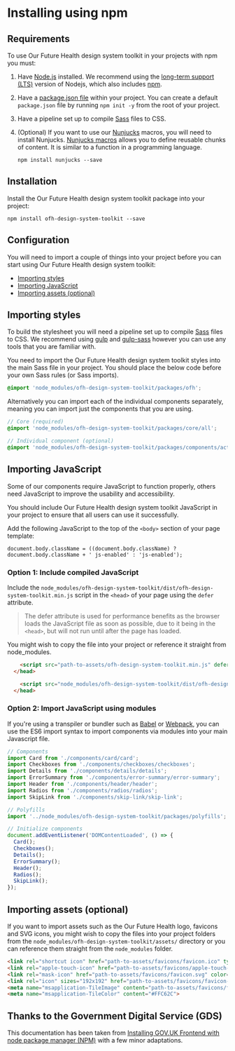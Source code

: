 # Installing using npm

## Requirements

To use Our Future Health design system toolkit in your projects with npm you must:

1. Have [Node.js](https://nodejs.org/en/) installed. We recommend using the [long-term support (LTS)](https://nodejs.org/en/download/) version of Nodejs, which also includes [npm](https://www.npmjs.com/).

2. Have a [package.json file](https://docs.npmjs.com/files/package.json) within your project. You can create a default `package.json` file by running `npm init -y` from the root of your project.

3. Have a pipeline set up to compile [Sass](https://sass-lang.com/) files to CSS.

4. (Optional) If you want to use our [Nunjucks](https://mozilla.github.io/nunjucks/) macros, you will need to install Nunjucks. [Nunjucks macros](https://mozilla.github.io/nunjucks/templating.html#macro) allows you to define reusable chunks of content. It is similar to a function in a programming language.

    ```
    npm install nunjucks --save
    ````

## Installation

Install the Our Future Health design system toolkit package into your project:

```
npm install ofh-design-system-toolkit --save
```

## Configuration

You will need to import a couple of things into your project before you can start using Our Future Health design system toolkit:

- [Importing styles](#importing-styles)
- [Importing JavaScript](#importing-javascript)
- [Importing assets (optional)](#importing-assets-optional)

## Importing styles

To build the stylesheet you will need a pipeline set up to compile [Sass](https://sass-lang.com/) files to CSS. We recommend using [gulp](https://gulpjs.com/) and [gulp-sass](https://www.npmjs.com/package/gulp-sass) however you can use any tools that you are familiar with.

You need to import the Our Future Health design system toolkit styles into the main Sass file in your project. You should place the below code before your own Sass rules (or Sass imports).

```SCSS
@import 'node_modules/ofh-design-system-toolkit/packages/ofh';
```

Alternatively you can import each of the individual components separately, meaning you can import just the components that you are using.

```SCSS
// Core (required)
@import 'node_modules/ofh-design-system-toolkit/packages/core/all';

// Individual component (optional)
@import 'node_modules/ofh-design-system-toolkit/packages/components/action-link/action-link';
```

## Importing JavaScript

Some of our components require JavaScript to function properly, others need JavaScript to improve the usability and accessibility.

You should include Our Future Health design system toolkit JavaScript in your project to ensure that all users can use it successfully.

Add the following JavaScript to the top of the `<body>` section of your page template:

```
document.body.className = ((document.body.className) ? document.body.className + ' js-enabled' : 'js-enabled');
```

### Option 1: Include compiled JavaScript

Include the `node_modules/ofh-design-system-toolkit/dist/ofh-design-system-toolkit.min.js` script in the `<head>` of your page using the `defer` attribute.

> The defer attribute is used for performance benefits as the browser loads the JavaScript file as soon as possible, due to it being in the `<head>`, but will not run until after the page has loaded.

You might wish to copy the file into your project or reference it straight from node_modules.

```html
    <script src="path-to-assets/ofh-design-system-toolkit.min.js" defer></script>
  </head>
```

```html
    <script src="node_modules/ofh-design-system-toolkit/dist/ofh-design-system-toolkit.min.js" defer></script>
  </head>
```

### Option 2: Import JavaScript using modules

If you're using a transpiler or bundler such as [Babel](https://babeljs.io/) or [Webpack](https://webpack.js.org/), you can use the ES6 import syntax to import components via modules into your main Javascript file.

```javascript
// Components
import Card from './components/card/card';
import Checkboxes from './components/checkboxes/checkboxes';
import Details from './components/details/details';
import ErrorSummary from './components/error-summary/error-summary';
import Header from './components/header/header';
import Radios from './components/radios/radios';
import SkipLink from './components/skip-link/skip-link';

// Polyfills
import '../node_modules/ofh-design-system-toolkit/packages/polyfills';

// Initialize components
document.addEventListener('DOMContentLoaded', () => {
  Card();
  Checkboxes();
  Details();
  ErrorSummary();
  Header();
  Radios();
  SkipLink();
});
```

## Importing assets (optional)

If you want to import assets such as the Our Future Health logo, favicons and SVG icons, you might wish to copy the files into your project folders from the `node_modules/ofh-design-system-toolkit/assets/` directory or you can reference them straight from the `node_modules` folder.

```html
<link rel="shortcut icon" href="path-to-assets/favicons/favicon.ico" type="image/x-icon">
<link rel="apple-touch-icon" href="path-to-assets/favicons/apple-touch-icon-180x180.png">
<link rel="mask-icon" href="path-to-assets/favicons/favicon.svg" color="#FFC62C">
<link rel="icon" sizes="192x192" href="path-to-assets/favicons/favicon-192x192.png">
<meta name="msapplication-TileImage" content="path-to-assets/favicons/favicon-270x270.png">
<meta name="msapplication-TileColor" content="#FFC62C">
```

## Thanks to the Government Digital Service (GDS)

This documentation has been taken from [Installing GOV.UK Frontend with node package manager (NPM)](https://github.com/alphagov/govuk-frontend/blob/master/docs/installation/installing-with-npm.md) with a few minor adaptations.

